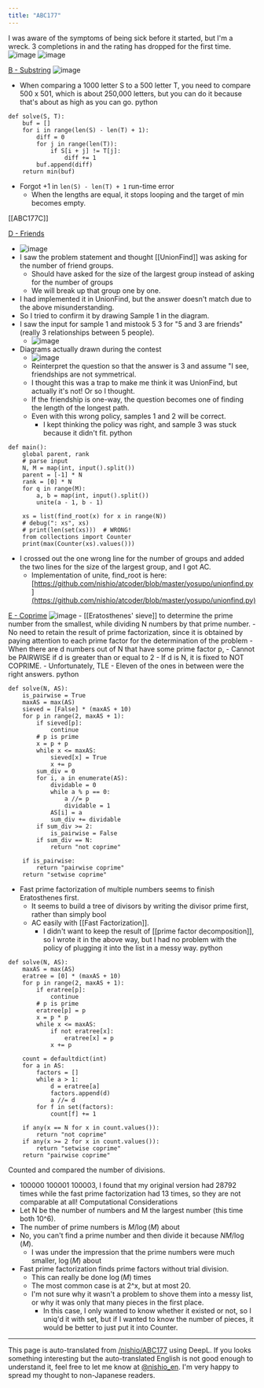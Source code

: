```yaml
---
title: "ABC177"
---
```


I was aware of the symptoms of being sick before it started, but I'm a wreck. 3 completions in and the rating has dropped for the first time.
![image](https://gyazo.com/a1c1ce807b5c48bb8acf5b1378021952/thumb/1000)
![image](https://gyazo.com/157cbe9e3a257f5f09ef30b0ce3a73ef/thumb/1000)

[B - Substring](https://atcoder.jp/contests/abc177/tasks/abc177_b)
![image](https://gyazo.com/31963897ac43a0a816ff702807ccfb41/thumb/1000)
- When comparing a 1000 letter S to a 500 letter T, you need to compare 500 x 501, which is about 250,000 letters, but you can do it because that's about as high as you can go.
python

```
def solve(S, T):
    buf = []
    for i in range(len(S) - len(T) + 1):
        diff = 0
        for j in range(len(T)):
            if S[i + j] != T[j]:
                diff += 1
        buf.append(diff)
    return min(buf)
```

- Forgot +1 in `len(S) - len(T) + 1` run-time error
    - When the lengths are equal, it stops looping and the target of min becomes empty.

[[ABC177C]]

[D - Friends](https://atcoder.jp/contests/abc177/tasks/abc177_d)
- ![image](https://gyazo.com/3c84120da2969ef35f6b0afd857a4453/thumb/1000)
- I saw the problem statement and thought [[UnionFind]] was asking for the number of friend groups.
    - Should have asked for the size of the largest group instead of asking for the number of groups
    - We will break up that group one by one.
- I had implemented it in UnionFind, but the answer doesn't match due to the above misunderstanding.
- So I tried to confirm it by drawing Sample 1 in the diagram.
- I saw the input for sample 1 and mistook 5 3 for "5 and 3 are friends" (really 3 relationships between 5 people).
    - ![image](https://gyazo.com/689970ee403670a824ab06cbf43739f8/thumb/1000)
- Diagrams actually drawn during the contest
    - ![image](https://gyazo.com/416dd244072893bb42a898bd7c4153f3/thumb/1000)
    - Reinterpret the question so that the answer is 3 and assume "I see, friendships are not symmetrical.
    - I thought this was a trap to make me think it was UnionFind, but actually it's not! Or so I thought.
    - If the friendship is one-way, the question becomes one of finding the length of the longest path.
    - Even with this wrong policy, samples 1 and 2 will be correct.
        - I kept thinking the policy was right, and sample 3 was stuck because it didn't fit.
python

```
def main():
    global parent, rank
    # parse input
    N, M = map(int, input().split())
    parent = [-1] * N
    rank = [0] * N
    for q in range(M):
        a, b = map(int, input().split())
        unite(a - 1, b - 1)

    xs = list(find_root(x) for x in range(N))
    # debug(": xs", xs)
    # print(len(set(xs)))  # WRONG!
    from collections import Counter
    print(max(Counter(xs).values()))
```

- I crossed out the one wrong line for the number of groups and added the two lines for the size of the largest group, and I got AC.
    - Implementation of unite, find_root is here: [https://github.com/nishio/atcoder/blob/master/yosupo/unionfind.py](https://github.com/nishio/atcoder/blob/master/yosupo/unionfind.py)

[E - Coprime](https://atcoder.jp/contests/abc177/tasks/abc177_e)
![image](https://gyazo.com/3f83c85c25e404bbf5ad558341687eb7/thumb/1000)
    - [[Eratosthenes' sieve]] to determine the prime number from the smallest, while dividing N numbers by that prime number.
    - No need to retain the result of prime factorization, since it is obtained by paying attention to each prime factor for the determination of the problem
    - When there are d numbers out of N that have some prime factor p,
        - Cannot be PAIRWISE if d is greater than or equal to 2
        - If d is N, it is fixed to NOT COPRIME.
    - Unfortunately, TLE
        - Eleven of the ones in between were the right answers.
python

```
def solve(N, AS):
    is_pairwise = True
    maxAS = max(AS)
    sieved = [False] * (maxAS + 10)
    for p in range(2, maxAS + 1):
        if sieved[p]:
            continue
        # p is prime
        x = p + p
        while x <= maxAS:
            sieved[x] = True
            x += p
        sum_div = 0
        for i, a in enumerate(AS):
            dividable = 0
            while a % p == 0:
                a //= p
                dividable = 1
            AS[i] = a
            sum_div += dividable
        if sum_div >= 2:
            is_pairwise = False
        if sum_div == N:
            return "not coprime"

    if is_pairwise:
        return "pairwise coprime"
    return "setwise coprime"

```

- Fast prime factorization of multiple numbers seems to finish Eratosthenes first.
    - It seems to build a tree of divisors by writing the divisor prime first, rather than simply bool
    - AC easily with [[Fast Factorization]].
        - I didn't want to keep the result of [[prime factor decomposition]], so I wrote it in the above way, but I had no problem with the policy of plugging it into the list in a messy way.
python

```
def solve(N, AS):
    maxAS = max(AS)
    eratree = [0] * (maxAS + 10)
    for p in range(2, maxAS + 1):
        if eratree[p]:
            continue
        # p is prime
        eratree[p] = p
        x = p * p
        while x <= maxAS:
            if not eratree[x]:
                eratree[x] = p
            x += p

    count = defaultdict(int)
    for a in AS:
        factors = []
        while a > 1:
            d = eratree[a]
            factors.append(d)
            a //= d
        for f in set(factors):
            count[f] += 1

    if any(x == N for x in count.values()):
        return "not coprime"
    if any(x >= 2 for x in count.values()):
        return "setwise coprime"
    return "pairwise coprime"
```


Counted and compared the number of divisions.
- 100000 100001 100003, I found that my original version had 28792 times while the fast prime factorization had 13 times, so they are not comparable at all!
Computational Considerations
- Let N be the number of numbers and M the largest number (this time both 10^6).
- The number of prime numbers is $M / \log(M)$ about
- No, you can't find a prime number and then divide it because $NM/\log(M)$.
    - I was under the impression that the prime numbers were much smaller, $\log(M)$ about
- Fast prime factorization finds prime factors without trial division.
    - This can really be done $\log(M)$ times
    - The most common case is at 2^x, but at most 20.
    - I'm not sure why it wasn't a problem to shove them into a messy list, or why it was only that many pieces in the first place.
        - In this case, I only wanted to know whether it existed or not, so I uniq'd it with set, but if I wanted to know the number of pieces, it would be better to just put it into Counter.

---
This page is auto-translated from [/nishio/ABC177](https://scrapbox.io/nishio/ABC177) using DeepL. If you looks something interesting but the auto-translated English is not good enough to understand it, feel free to let me know at [@nishio_en](https://twitter.com/nishio_en). I'm very happy to spread my thought to non-Japanese readers.